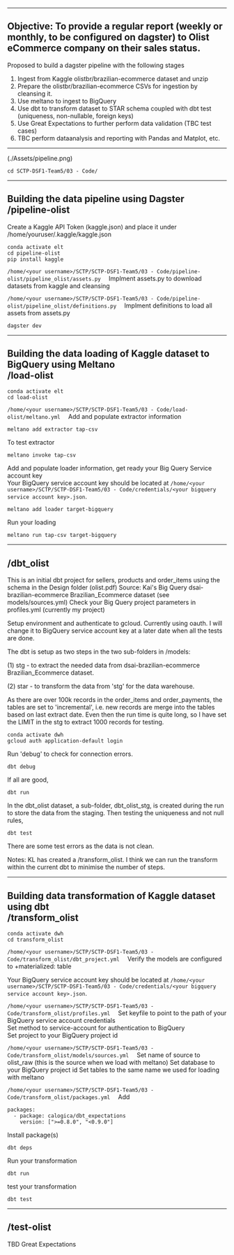 -----------------------------------------------------------------------------------------------------------------------------------
Objective: To provide a regular report (weekly or monthly, to be configured on dagster) to Olist eCommerce company on their sales status.
-----------------------------------------------------------------------------------------------------------------------------------
Proposed to build a dagster pipeline with the following stages
1. Ingest from Kaggle olistbr/brazilian-ecommerce dataset and unzip
2. Prepare the olistbr/brazilian-ecommerce CSVs for ingestion by cleansing it.
3. Use meltano to ingest to BigQuery
4. Use dbt to transform dataset to STAR schema coupled with dbt test (uniqueness, non-nullable, foreign keys)
5. Use Great Expectations to further perform data validation (TBC test cases)
6. TBC perform dataanalysis and reporting with Pandas and Matplot, etc.
-----------------------------------------------------------------------------------------------------------------------------------

(./Assets/pipeline.png)

```
cd SCTP-DSF1-Team5/03 - Code/
```

-----------------------------------------------------------------------------------------------------------------------------------
Building the data pipeline using Dagster  
/pipeline-olist
-----------------------------------------------------------------------------------------------------------------------------------
Create a Kaggle API Token (kaggle.json) and place it under /home/youruser/.kaggle/kaggle.json
```
conda activate elt
cd pipeline-olist
pip install kaggle
```

`/home/<your username>/SCTP/SCTP-DSF1-Team5/03 - Code/pipeline-olist/pipeline_olist/assets.py  `
Implment assets.py to download datasets from kaggle and cleansing

`/home/<your username>/SCTP/SCTP-DSF1-Team5/03 - Code/pipeline-olist/pipeline_olist/definitions.py  `
Implment definitions to load all assets from assets.py

```
dagster dev
```

-----------------------------------------------------------------------------------------------------------------------------------
Building the data loading of Kaggle dataset to BigQuery using Meltano  
/load-olist
-----------------------------------------------------------------------------------------------------------------------------------
```
conda activate elt
cd load-olist
```

`/home/<your username>/SCTP/SCTP-DSF1-Team5/03 - Code/load-olist/meltano.yml  `
Add and populate extractor information  
```
meltano add extractor tap-csv 
```

To test extractor
```
meltano invoke tap-csv
```

Add and populate loader information, get ready your Big Query Service account key  
Your BigQuery service account key should be located at `/home/<your username>/SCTP/SCTP-DSF1-Team5/03 - Code/credentials/<your bigquery service account key>.json`. 
```
meltano add loader target-bigquery
```

Run your loading
```
meltano run tap-csv target-bigquery
```

-----------------------------------------------------------------------------------------------------------------------------------
/dbt_olist
-----------------------------------------------------------------------------------------------------------------------------------

This is an initial dbt project for sellers, products and order_items using the schema in
the Design folder (olist.pdf)
Source: Kai's Big Query dsai-brazilian-ecommerce Brazilian_Ecommerce dataset (see models/sources.yml)
Check your Big Query project parameters in profiles.yml (currently my project)

Setup environment and authenticate to gcloud. Currently using oauth. I will change it to BigQuery service account key at a later date when all the tests are done.

The dbt is setup as two steps in the two sub-folders in /models:

(1) stg - to extract the needed data from dsai-brazilian-ecommerce Brazilian_Ecommerce dataset.
 
(2) star - to transform the data from 'stg' for the data warehouse.

As there are over 100k records in the order_items and order_payments, the tables are set to 'incremental', i.e. new records are merge into the tables based on last extract date.  Even then the run time is quite long, so I have set the LIMIT in the stg to extract 1000 records for testing.

```
conda activate dwh
gcloud auth application-default login
```
Run 'debug' to check for connection errors.
```
dbt debug
```
If all are good, 
```
dbt run
```
In the dbt_olist dataset, a sub-folder, dbt_olist_stg, is created during the run to store the data from the staging. Then testing the uniqueness and not null rules, 
```
dbt test
```
There are some test errors as the data is not clean.

Notes: KL has created a /transform_olist. I think we can run the transform within the current dbt to minimise the number of steps. 

-----------------------------------------------------------------------------------------------------------------------------------
Building data transformation of Kaggle dataset using dbt  
/transform_olist
-----------------------------------------------------------------------------------------------------------------------------------
```
conda activate dwh
cd transform_olist
```

`/home/<your username>/SCTP/SCTP-DSF1-Team5/03 - Code/transform_olist/dbt_project.yml  `
Verify the models are configured to +materialized: table

Your BigQuery service account key should be located at `/home/<your username>/SCTP/SCTP-DSF1-Team5/03 - Code/credentials/<your bigquery service account key>.json`.  

`/home/<your username>/SCTP/SCTP-DSF1-Team5/03 - Code/transform_olist/profiles.yml  `
Set keyfile to point to the path of your BigQuery service account credentials  
Set method to service-account for authentication to  BigQuery  
Set project to your BigQuery project id  


`/home/<your username>/SCTP/SCTP-DSF1-Team5/03 - Code/transform_olist/models/sources.yml  `
Set name of source to olist_raw (this is the source when we load with meltano)
Set database to your BigQuery project id
Set tables to the same name we used for loading with meltano

`/home/<your username>/SCTP/SCTP-DSF1-Team5/03 - Code/transform_olist/packages.yml  `
Add 
```
packages:
  - package: calogica/dbt_expectations
    version: [">=0.8.0", "<0.9.0"]
```

Install package(s)
```
dbt deps
```

Run your transformation
```
dbt run
```

test your transformation
```
dbt test
```



-----------------------------------------------------------------------------------------------------------------------------------
/test-olist
-----------------------------------------------------------------------------------------------------------------------------------
TBD Great Expectations
